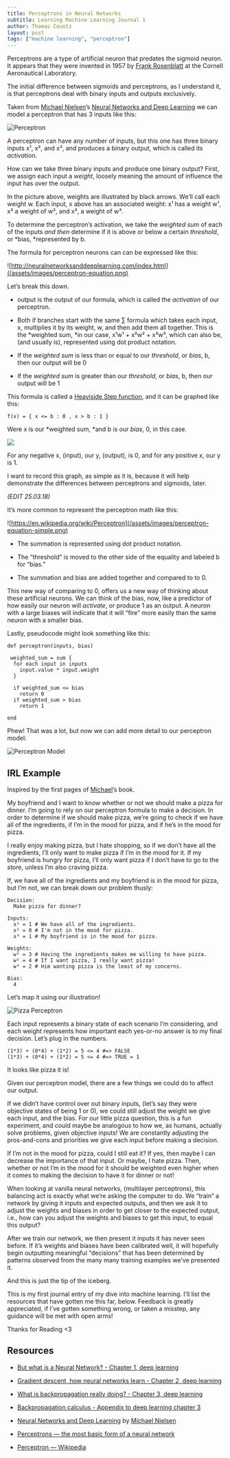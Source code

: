 ```yaml
---
title: Perceptrons in Neural Networks
subtitle: Learning Machine Learning Journal 1
author: Thomas Countz
layout: post
tags: ["machine learning", "perceptron"]
---
```


Perceptrons are a type of artificial neuron that predates the sigmoid neuron. It appears that they were invented in 1957 by [Frank Rosenblatt](https://en.wikipedia.org/wiki/Frank_Rosenblatt) at the Cornell Aeronautical Laboratory.

The initial difference between sigmoids and perceptrons, as I understand it, is that perceptrons deal with binary inputs and outputs exclusively.

Taken from [Michael Nielsen](http://michaelnielsen.org/)’s [Neural Networks and Deep Learning](http://neuralnetworksanddeeplearning.com/index.html) we can model a perceptron that has 3 inputs like this:

![Perceptron](/assets/images/perceptron-basic.jpeg)

A perceptron can have any number of inputs, but this one has three binary inputs x¹, x², and x³, and produces a binary output, which is called its *activation*.

How can we take three binary inputs and produce one binary output? First, we assign each input a *weight*, loosely meaning the amount of influence the input has over the output.

In the picture above, weights are illustrated by black arrows. We’ll call each weight w. Each input, x above has an associated weight: x¹ has a weight w¹, x² a weight of w², and x³, a weight of w³.

To determine the perceptron’s activation, we take the *weighted sum* of each of the inputs *and then* determine if it is above or below a certain *threshold*, or *bias, *represented by b.

The formula for perceptron neurons can can be expressed like this:

![http://neuralnetworksanddeeplearning.com/index.html](/assets/images/perceptron-equation.png)

Let’s break this down.

* output is the output of our formula, which is called the *activation* of our perceptron.

* Both if branches start with the same ∑ formula which takes each input, x, multiplies it by its weight, w, and then add them all together. This is the *weighted sum, *in our case, x¹w¹ + x²w² + x³w³, which can also be, (and usually is), represented using dot product notation.

* If the *weighted sum* is less than or equal to our *threshold*, or *bias*, b, then our output will be 0

* If the *weighted sum* is greater than our *threshold*, or *bias*, b, then our output will be 1

This formula is called a [Heaviside Step function](https://en.wikipedia.org/wiki/Heaviside_step_function), and it can be graphed like this:

```
f(x) = { x <= b : 0 , x > b : 1 }
```

Were x is our *weighted sum, *and b is our *bias*, 0, in this case.

![](/assets/images/step-function.png)

For any negative x, (input), our y, (output), is 0, and for any positive x, our y is 1.

I want to record this graph, as simple as it is, because it will help demonstrate the differences between perceptrons and sigmoids, later.

*(EDIT 25.03.18)*

It’s more common to represent the perceptron math like this:

![https://en.wikipedia.org/wiki/Perceptron](/assets/images/perceptron-equation-simple.png)

* The summation is represented using dot product notation.

* The “threshold” is moved to the other side of the equality and labeled b for “bias.”

* The summation and bias are added together and compared to to 0.

This new way of comparing to 0, offers us a new way of thinking about these artificial neurons. We can think of the bias, now, like a predictor of how easily our neuron will *activate*, or produce 1 as an output. A neuron with a large biases will indicate that it will “fire” more easily than the same neuron with a smaller bias.

Lastly, pseudocode might look something like this:

```
def perceptron(inputs, bias)

 weighted_sum = sum {
  for each input in inputs
    input.value * input.weight
  }

  if weighted_sum <= bias
    return 0
  if weighted_sum > bias
    return 1

end
```

Phew! That was a lot, but now we can add more detail to our perceptron model:

![Perceptron Model](/assets/images/perceptron-model2.png)

## IRL Example

Inspired by the first pages of [Michael](http://michaelnielsen.org/)’s book.

My boyfriend and I want to know whether or not we should make a pizza for dinner. I’m going to rely on our perceptron formula to make a decision. In order to determine if we should make pizza, we’re going to check if we have all of the ingredients, if I’m in the mood for pizza, and if he’s in the mood for pizza.

I really enjoy making pizza, but I hate shopping, so if we don’t have all the ingredients, I’ll only want to make pizza if I’m in the mood for it. If my boyfriend is hungry for pizza, I’ll only want pizza if I don’t have to go to the store, unless I’m also craving pizza.

If, we have all of the ingredients and my boyfriend is in the mood for pizza, but I’m not, we can break down our problem thusly:

```
Decision:
  Make pizza for dinner?

Inputs:
  x¹ = 1 # We have all of the ingredients.
  x² = 0 # I'm not in the mood for pizza.
  x³ = 1 # My boyfriend is in the mood for pizza.

Weights:
  w¹ = 3 # Having the ingredients makes me willing to have pizza.
  w² = 4 # If I want pizza, I really want pizza!
  w³ = 2 # Him wanting pizza is the least of my concerns.

Bias:
  4
```

Let’s map it using our illustration!

![Pizza Perceptron](/assets/images/pizza-perceptron.png)

Each input represents a binary state of each scenario I’m considering, and each weight represents how important each yes-or-no answer is to my final decision. Let’s plug in the numbers.

```
(1*3) + (0*4) + (1*2) = 5 <= 4 #=> FALSE
(1*3) + (0*4) + (1*2) = 5 <= 4 #=> TRUE = 1
```

It looks like pizza it is!

Given our perceptron model, there are a few things we could do to affect our output.

If we didn’t have control over out binary inputs, (let’s say they were objective states of being 1 or 0), we could still adjust the weight we give each input, and the bias. For our little pizza question, this is a fun experiment, and could maybe be analogous to how we, as humans, actually solve problems, given objective inputs! We are constantly adjusting the pros-and-cons and priorities we give each input before making a decision.

If I’m not in the mood for pizza, could I still eat it? If yes, then maybe I can decrease the importance of that input. Or maybe, I hate pizza. Then, whether or not I’m in the mood for it should be weighted even higher when it comes to making the decision to have it for dinner or not!

When looking at vanilla neural networks, (multilayer perceptrons), this balancing act is exactly what we’re asking the computer to do. We “train” a network by giving it inputs and expected outputs, and then we ask it to adjust the weights and biases in order to get closer to the expected output, i.e., how can you adjust the weights and biases to get this input, to equal this output?

After we train our network, we then present it inputs it has never seen before. If it’s weights and biases have been calibrated well, it will hopefully begin outputting meaningful “decisions” that has been determined by patterns observed from the many many training examples we’ve presented it.

And this is just the tip of the iceberg.

This is my first journal entry of my dive into machine learning. I’ll list the resources that have gotten me this far, below. Feedback is greatly appreciated, if I’ve gotten something wrong, or taken a misstep, any guidance will be met with open arms!

Thanks for Reading <3

## Resources

* [But what *is* a Neural Network? - Chapter 1, deep learning](https://www.youtube.com/watch?v=aircAruvnKk&t=6s)

* [Gradient descent, how neural networks learn - Chapter 2, deep learning](https://www.youtube.com/watch?v=IHZwWFHWa-w)

* [What is backpropagation really doing? - Chapter 3, deep learning](https://www.youtube.com/watch?v=Ilg3gGewQ5U)

* [Backpropagation calculus - Appendix to deep learning chapter 3](https://www.youtube.com/watch?v=tIeHLnjs5U8)

* [Neural Networks and Deep Learning](http://neuralnetworksanddeeplearning.com/index.html) by [Michael Nielsen](http://michaelnielsen.org/)

* [Perceptrons — the most basic form of a neural network](https://appliedgo.net/perceptron/)

* [Perceptron — Wikipedia](https://en.wikipedia.org/wiki/Perceptron)
